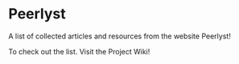 # Peerlyst
A list of collected articles and resources from the website Peerlyst!

To check out the list. Visit the Project Wiki!
